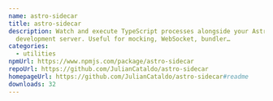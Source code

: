 ```yaml
---
name: astro-sidecar
title: astro-sidecar
description: Watch and execute TypeScript processes alongside your Astro
  development server. Useful for mocking, WebSocket, bundler…
categories:
  - utilities
npmUrl: https://www.npmjs.com/package/astro-sidecar
repoUrl: https://github.com/JulianCataldo/astro-sidecar
homepageUrl: https://github.com/JulianCataldo/astro-sidecar#readme
downloads: 32
---
```

